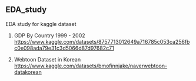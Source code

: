 ## EDA_study

EDA study for kaggle dataset  
1. GDP By Country 1999 - 2002
 https://www.kaggle.com/datasets/8757713012649a716785c053ca256fbc0e098ada79e31c3d5066d87d97682c71

2. Webtoon Dataset in Korean  
 https://www.kaggle.com/datasets/bmofinnjake/naverwebtoon-datakorean

